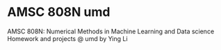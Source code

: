 # AMSC 808N umd
 AMSC 808N: Numerical Methods in Machine Learning and Data science
 Homework and projects @ umd
 by Ying Li
